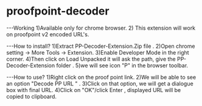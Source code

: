 # proofpoint-decoder
---Working
1)Available only for chrome browser.
2) This extension will work on proofpoint v2 encoded URL's.

---How to install?
1)Extract PP-Decoder-Extension.Zip file .
2)Open chrome setting -> More Tools -> Extension.
3)Enable Developer Mode in the right corner.
4)Then click on Load Unpacked it will ask the path, give the PP-Decoder-Extension folder .
5)we will see icon "P" in the browser toolbar.

---How to use?
1)Right click on the proof point link.
2)We will be able to see an option "Decode PP URL " .
3)Click on that option, we will get a dialogue box with final URL.
4)Click on "OK"/click Enter , displayed URL will be copied to clipboard.
